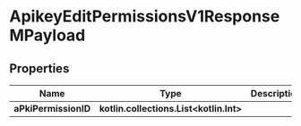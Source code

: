 
# ApikeyEditPermissionsV1ResponseMPayload

## Properties
Name | Type | Description | Notes
------------ | ------------- | ------------- | -------------
**aPkiPermissionID** | **kotlin.collections.List&lt;kotlin.Int&gt;** |  | 



